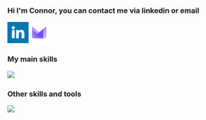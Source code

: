 ### Hi I'm Connor, you can contact me via linkedin or email
[<img width="48px" src="https://github.com/edent/SuperTinyIcons/raw/refs/heads/master/images/svg/linkedin.svg">](https://www.linkedin.com/in/coneastdev/)[<img width="48px" src="https://github.com/edent/SuperTinyIcons/raw/refs/heads/master/images/svg/protonmail.svg">](mailto:coneastdev@proton.me)

### My main skills
<img src="https://skillicons.dev/icons?i=python,ts,tailwind,git" />

### Other skills and tools
<img src="https://skillicons.dev/icons?i=gtk,astro,arch,php,rust,vscodium,vscode,svg,qt,cmake,md,flask,bootstrap,bash,sass,linux,react,nodejs,sqlite,qt,java,materialui,mysql" />
<!-- [![Anurag's GitHub stats](https://github-readme-stats.vercel.app/api?username=coneastdev)](https://github.com/anuraghazra/github-readme-stats)-->
